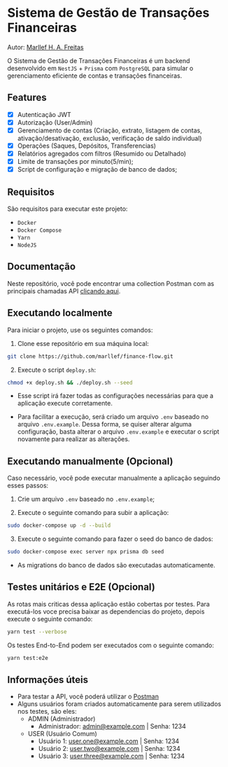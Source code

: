 # Sistema de Gestão de Transações Financeiras

Autor: [Marllef H. A. Freitas](https://github.com/marllef)

O Sistema de Gestão de Transações Financeiras é um backend desenvolvido em `NestJS` + `Prisma` com `PostgreSQL` para simular o gerenciamento eficiente de contas e transações financeiras.

## Features
- [x] Autenticação JWT
- [x] Autorização (User/Admin)
- [x] Gerenciamento de contas (Criação, extrato, listagem de contas, ativação/desativação, exclusão, verificação de saldo individual)
- [x] Operações (Saques, Depósitos, Transferencias)
- [x] Relatórios agregados com filtros (Resumido ou Detalhado)
- [x] Limite de transações por minuto(5/min);
- [x] Script de configuração e migração de banco de dados;

## Requisitos

São requisitos para executar este projeto:

- `Docker`
- `Docker Compose`
- `Yarn`
- `NodeJS`

## Documentação

Neste repositório, você pode encontrar uma collection Postman com as principais chamadas API [clicando aqui](/docs/api.postman_collection.json).


## Executando localmente

Para iniciar o projeto, use os seguintes comandos:
1. Clone esse repositório em sua máquina local:

```sh
git clone https://github.com/marllef/finance-flow.git
```

2. Execute o script `deploy.sh`:

```sh
chmod +x deploy.sh && ./deploy.sh --seed
```
- Esse script irá fazer todas as configurações necessárias para que a aplicação execute corretamente.

- Para facilitar a execução, será criado um arquivo `.env` baseado no arquivo `.env.example`. Dessa forma, se quiser alterar alguma configuração, basta alterar o arquivo `.env.example` e executar o script novamente para realizar as alterações.

## Executando manualmente (Opcional)

Caso necessário, você pode executar manualmente a aplicação seguindo esses passos:

1. Crie um arquivo `.env` baseado no `.env.example`;

2. Execute o seguinte comando para subir a aplicação:
``` sh  
sudo docker-compose up -d --build
```

3. Execute o seguinte comando para fazer o seed do banco de dados:
``` sh 
sudo docker-compose exec server npx prisma db seed
```

- As migrations do banco de dados são executadas automaticamente.


## Testes unitários e E2E (Opcional)

As rotas mais criticas dessa aplicação estão cobertas por testes. Para executá-los voce precisa baixar as dependencias do projeto, depois execute o seguinte comando:
``` sh
yarn test --verbose
```

Os testes End-to-End podem ser executados com o seguinte comando:
``` sh
yarn test:e2e
```

## Informações úteis

- Para testar a API, você poderá utilizar o [Postman](https://www.postman.com/)
- Alguns usuários foram criados automaticamente para serem utilizados nos testes, são eles:
  - ADMIN (Administrador)
    - Administrador: admin@example.com | Senha: 1234
  - USER (Usuário Comum)
    - Usuário 1: user.one@example.com | Senha: 1234
    - Usuário 2: user.two@example.com | Senha: 1234
    - Usuário 3: user.three@example.com | Senha: 1234